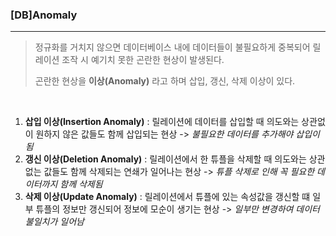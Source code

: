 ### [DB]Anomaly

---

> 정규화를 거치지 않으면 데이터베이스 내에 데이터들이 불필요하게 중복되어 릴레이션 조작 시 예기치 못한 곤란한 현상이 발생된다.
>
> 곤란한 현상을 **이상(Anomaly)** 라고 하며 삽입, 갱신, 삭제 이상이 있다.

<br>

1. **삽입 이상(Insertion Anomaly)** : 릴레이션에 데이터를 삽입할 때 의도와는 상관없이 원하지 않은 값들도 함께 삽입되는 현상 -> *불필요한 데이터를 추가해야 삽입이 됨*
2. **갱신 이상(Deletion Anomaly)** : 릴레이션에서 한 튜플을 삭제할 때 의도와는 상관없는 값들도 함께 삭제되는 연쇄가 일어나는 현상 -> *튜플 삭제로 인해 꼭 필요한 데이터까지 함께 삭제됨*
3. **삭제 이상(Update Anomaly)** : 릴레이션에서 튜플에 있는 속성값을 갱신할 떄 일부 튜플의 정보만 갱신되어 정보에 모순이 생기는 현상 -> *일부만 변경하여 데이터 불일치가 일어남* 
